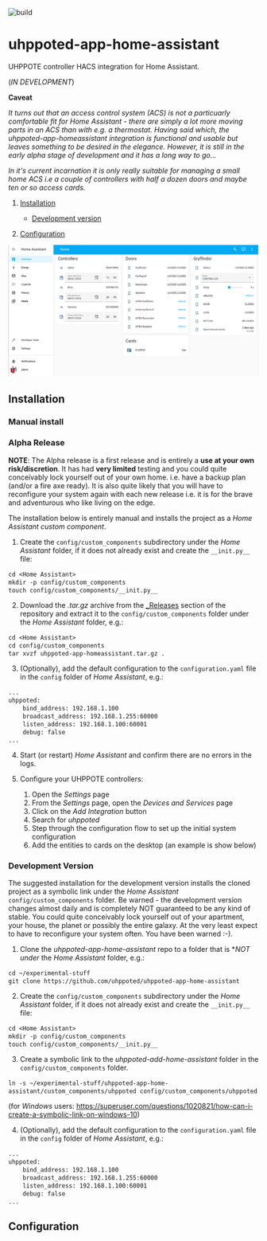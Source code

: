![build](https://github.com/uhppoted/uhppoted-app-home-assistant/workflows/build/badge.svg)

# uhppoted-app-home-assistant

UHPPOTE controller HACS integration for Home Assistant.

(_IN DEVELOPMENT_)

**Caveat**

_It turns out that an access control system (ACS) is not a particuarly comfortable fit for _Home Assistant_ - there are simply
a lot more moving parts in an ACS than with e.g. a thermostat. Having said which, the _uhppoted-app-homeassistant_ integration
is functional and usable but leaves something to be desired in the elegance. However, it is still in the early alpha stage of
development and it has a long way to go…_

_In it's current incarnation it is only really suitable for managing a small home ACS i.e a couple of controllers with half a 
dozen doors and maybe ten or so access cards._

1. [Installation](#installation)
    - [Development version](#developmnet-version)

2. [Configuration](#configuration)

<img width="1024" src="doc/images/screenshot.png">

## Installation

### Manual install

### Alpha Release

**NOTE**: The Alpha release is a first release and is entirely a **use at your own risk/discretion**. It has had
**very limited** testing and you could quite conceivably lock yourself out of your own home. i.e. have a backup 
plan (and/or a fire axe ready). It is also quite likely that you will have to reconfigure your system again with
each new release i.e. it is for the brave and adventurous who like living on the edge.

The installation below is entirely manual and installs the project as a _Home Assistant_ _custom component_.


1. Create the `config/custom_components` subdirectory under the _Home Assistant_ folder, if it does not already
   exist and create the `__init.py__` file:

```
cd <Home Assistant>
mkdir -p config/custom_components
touch config/custom_components/__init.py__
```

2. Download the _.tar.gz_ archive from the [_Releases]() section of the repository and extract it to the
   `config/custom_components` folder under the _Home Assistant_ folder, e.g.:

```
cd <Home Assistant>
cd config/custom_components
tar xvzf uhppoted-app-homeassistant.tar.gz .
```
3. (Optionally), add the default configuration to the `configuration.yaml` file in the `config` folder of
   _Home Assistant_, e.g.:
```
...
uhppoted:
    bind_address: 192.168.1.100
    broadcast_address: 192.168.1.255:60000
    listen_address: 192.168.1.100:60001
    debug: false
...
```

4. Start (or restart) _Home Assistant_ and confirm there are no errors in the logs.

5. Configure your UHPPOTE controllers:
   1. Open the _Settings_ page
   2. From the _Settings_ page, open the _Devices and Services_ page
   3. Click on the _Add Integration_ button
   4. Search for _uhppoted_
   5. Step through the configuration flow to set up the initial system configuration
   6. Add the entities to cards on the desktop (an example is show below)


### Development Version

The suggested installation for the development version installs the cloned project as a symbolic link under the 
_Home Assistant_ `config/custom_components` folder. Be warned - the development version changes almost daily and
is completely NOT guaranteed to be any kind of stable. You could quite conceivably lock yourself out of your 
apartment, your house, the planet or possibly the entire galaxy. At the very least expect to have to reconfigure
your system often. You have been warned :-). 

1. Clone the _uhppoted-app-home-assistant_ repo to a folder that is **NOT* _under_ the _Home Assistant_ folder, e.g.:

```
cd ~/experimental-stuff
git clone https://github.com/uhppoted/uhppoted-app-home-assistant
```

2. Create the `config/custom_components` subdirectory under the _Home Assistant_ folder, if it does not already
   exist and create the `__init.py__` file:

```
cd <Home Assistant>
mkdir -p config/custom_components
touch config/custom_components/__init.py__
```

3. Create a symbolic link to the _uhppoted-add-home-assistant_ folder in the `config/custom_components` folder.

```
ln -s ~/experimental-stuff/uhppoted-app-home-assistant/custom_components/uhppoted config/custom_components/uhppoted
```

(for _Windows_ users: https://superuser.com/questions/1020821/how-can-i-create-a-symbolic-link-on-windows-10)


4. (Optionally), add the default configuration to the `configuration.yaml` file in the `config` folder of
   _Home Assistant_, e.g.:
```
...
uhppoted:
    bind_address: 192.168.1.100
    broadcast_address: 192.168.1.255:60000
    listen_address: 192.168.1.100:60001
    debug: false
...
```

## Configuration
